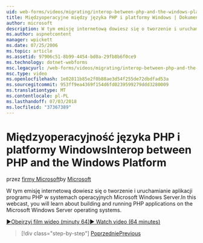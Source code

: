 ```yaml
---
uid: web-forms/videos/migrating/interop-between-php-and-the-windows-platform
title: Międzyoperacyjne między języka PHP i platformy Windows | Dokumentacja firmy Microsoft
author: microsoft
description: W tym emisję internetową dowiesz się o tworzenie i uruchamianie aplikacji programu PHP w systemach operacyjnych Microsoft Windows Server.
ms.author: aspnetcontent
manager: wpickett
ms.date: 07/25/2006
ms.topic: article
ms.assetid: 97906c51-8b99-4454-bd0a-29fb8b6f0ce9
ms.technology: dotnet-webforms
msc.legacyurl: /web-forms/videos/migrating/interop-between-php-and-the-windows-platform
msc.type: video
ms.openlocfilehash: 1e02811b85e2f0b88ae3d54f255de72dbdfad53a
ms.sourcegitcommit: 953ff9ea4369f154d6fd0239599279ddd3280009
ms.translationtype: MT
ms.contentlocale: pl-PL
ms.lasthandoff: 07/03/2018
ms.locfileid: "37367389"
---
```

<a name="interop-between-php-and-the-windows-platform"></a><span data-ttu-id="9ab62-103">Międzyoperacyjność języka PHP i platformy Windows</span><span class="sxs-lookup"><span data-stu-id="9ab62-103">Interop between PHP and the Windows Platform</span></span>
====================
<span data-ttu-id="9ab62-104">przez [firmy Microsoft](https://github.com/microsoft)</span><span class="sxs-lookup"><span data-stu-id="9ab62-104">by [Microsoft](https://github.com/microsoft)</span></span>

<span data-ttu-id="9ab62-105">W tym emisję internetową dowiesz się o tworzenie i uruchamianie aplikacji programu PHP w systemach operacyjnych Microsoft Windows Server.</span><span class="sxs-lookup"><span data-stu-id="9ab62-105">In this webcast, you will learn about building and running PHP applications on the Microsoft Windows Server operating systems.</span></span>

[<span data-ttu-id="9ab62-106">&#9654;Obejrzyj film wideo (minuty 64)</span><span class="sxs-lookup"><span data-stu-id="9ab62-106">&#9654; Watch video (64 minutes)</span></span>](https://channel9.msdn.com/Blogs/ASP-NET-Site-Videos/interop-between-php-and-the-windows-platform)

> [!div class="step-by-step"]
> [<span data-ttu-id="9ab62-107">Poprzednie</span><span class="sxs-lookup"><span data-stu-id="9ab62-107">Previous</span></span>](introduction-to-aspnet-for-coldfusion-developers-building-an-aspnet-application.md)
